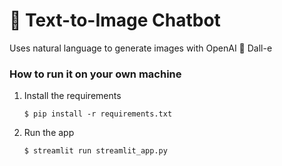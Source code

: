 # 🎈 Text-to-Image Chatbot

Uses natural language to generate images with OpenAI 🐑 Dall-e

### How to run it on your own machine

1. Install the requirements

   ```
   $ pip install -r requirements.txt
   ```

2. Run the app

   ```
   $ streamlit run streamlit_app.py
   ```
